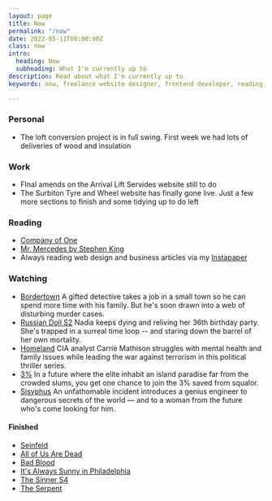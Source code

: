 ```yaml
---
layout: page
title: Now
permalink: "/now"
date: 2022-05-11T00:00:00Z
class: now
intro:
  heading: Now
  subheading: What I'm currently up to
description: Read about what I'm currently up to
keywords: now, freelance website designer, frontend developer, reading, watching, work

---
```

### Personal
* The loft conversion project is in full swing. First week we had lots of deliveries of wood and insulation

### Work
* FInal amends on the Arrival Lift Servides website still to do
* The Surbiton Tyre and Wheel website has finally gone live. Just a few more sections to finish and some tidying up to do left

### Reading
* [Company of One](https://bookwyrm.social/book/184714 "Company of One")
* [Mr. Mercedes by Stephen King](https://bookwyrm.social/book/36342 "Mr. Mercedes by Stephen King")
* Always reading web design and business articles via my [Instapaper](https://www.instapaper.com/p/juanfernandes "Juan Fernandes on Instapaper")

### Watching
* [Bordertown](https://www.netflix.com/gb/title/80145143 "Bordertown")
  A gifted detective takes a job in a small town so he can spend more time with his family. But he's soon drawn into a web of disturbing murder cases.
* [Russian Doll S2](https://www.netflix.com/gb/title/80211627 "Russian Doll")
  Nadia keeps dying and reliving her 36th birthday party. She's trapped in a surreal time loop -- and staring down the barrel of her own mortality.
* [Homeland](https://www.netflix.com/gb/title/70180387 "Homeland")
  CIA analyst Carrie Mathison struggles with mental health and family issues while leading the war against terrorism in this political thriller series.
* [3%](https://www.netflix.com/gb/title/80074220 "3%")
  In a future where the elite inhabit an island paradise far from the crowded slums, you get one chance to join the 3% saved from squalor.
* [Sisyphus](https://www.netflix.com/gb/title/81397558)
  An unfathomable incident introduces a genius engineer to dangerous secrets of the world — and to a woman from the future who's come looking for him.

#### Finished
* [Seinfeld](https://www.netflix.com/gb/title/70153373 "Seinfeld")
* [All of Us Are Dead](https://www.netflix.com/gb/title/81237994 "All of Us Are Dead")
* [Bad Blood](https://www.netflix.com/gb/TITLE/80221787 "Bad Blood")
* [It's Always Sunny in Philadelphia](https://www3.stage.netflix.com/gb/title/70136141 "It's Always Sunny in Philadelphia")
* [The Sinner S4](https://www.netflix.com/gb/title/80175802 "The Sinner")
* [The Serpent](https://www.netflix.com/gb/title/80206099 "The Serpent")
